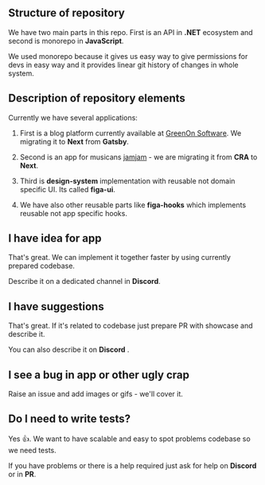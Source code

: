 ## Structure of repository

We have two main parts in this repo. First is an API in **.NET** ecosystem and second is monorepo in **JavaScript**. 

We used monorepo because it gives us easy way to give permissions for devs in easy way and it provides linear git history of changes in whole system. 

## Description of repository elements

Currently we have several applications:

1. First is a blog platform currently available at [GreenOn Software](https://greenonsoftware.com). We migrating it to **Next** from **Gatsby**.

2. Second is an app for musicans [jamjam](https://jamjambeings.com) - we are migrating it from **CRA** to **Next**.

3. Third is **design-system** implementation with reusable not domain specific UI. Its called **figa-ui**.

4. We have also other reusable parts like **figa-hooks** which implements reusable not app specific hooks. 

## I have idea for app

That's great. We can implement it together faster by using currently prepared codebase. 

Describe it on a dedicated channel in **Discord**.

## I have suggestions

That's great. If it's related to codebase just prepare PR with showcase and describe it. 

You can also describe it on **Discord**
.

## I see a bug in app or other ugly crap

Raise an issue and add images or gifs - we'll cover it. 

## Do I need to write tests? 

Yes 👍. We want to have scalable and easy to spot problems codebase so we need tests. 

If you have problems or there is a help required just ask for help on **Discord** or in **PR**. 



